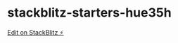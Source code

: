 # stackblitz-starters-hue35h

[Edit on StackBlitz ⚡️](https://stackblitz.com/edit/stackblitz-starters-hue35h)